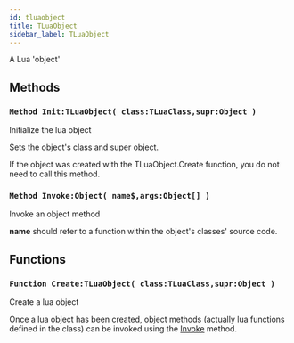 ```yaml
---
id: tluaobject
title: TLuaObject
sidebar_label: TLuaObject
---
```


A Lua 'object'


## Methods

### `Method Init:TLuaObject( class:TLuaClass,supr:Object )`

Initialize the lua object


Sets the object's class and super object.

If the object was created with the TLuaObject.Create function, you do not need to call
this method.



### `Method Invoke:Object( name$,args:Object[] )`

Invoke an object method


<b>name</b> should refer to a function within the object's classes' source code.



## Functions

### `Function Create:TLuaObject( class:TLuaClass,supr:Object )`

Create a lua object


Once a lua object has been created, object methods (actually lua functions defined in the
class) can be invoked using the [Invoke](../../../brl/brl.maxlua/tluaobject/#method-invoke-object-name-args-object) method.



